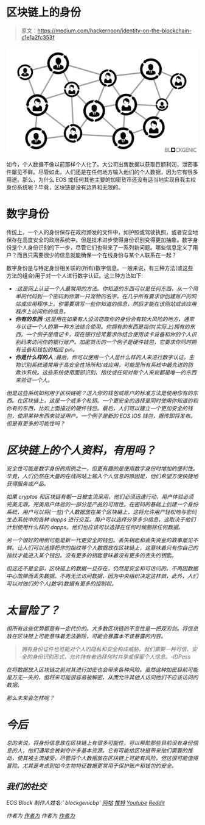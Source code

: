 # 区块链上的身份

> 原文：<https://medium.com/hackernoon/identity-on-the-blockchain-c1e1a2fc353f>

![](img/d11eb76a632b8e29645b17bc93133931.png)

如今，个人数据不像以前那样个人化了。大公司出售数据以获取巨额利润，泄密事件屡见不鲜。尽管如此，人们还是在任何地方输入他们的个人数据，因为它有很多用途。那么，为什么 EOS 或任何其他主要的加密货币还没有适当地实现自我主权身份系统呢？毕竟，区块链是没有边界和无限的。

# 数字身份

传统上，一个人的身份保存在政府颁发的文件中，如护照或驾驶执照，或者安全地保存在高度安全的政府系统中。但是技术进步使得身份识别变得更加抽象。数字身份是个人身份识别的下一步，尽管它们也带来了一系列新问题。哪些信息定义了用户？而且只需要很少的信息就能确保一个在线身份与某个人联系在一起？

数字身份是与特定身份相关联的(所有)数字信息。一般来说，有三种方法(或这些方法的组合)用于对一个人进行数字认证。这三种方法如下:

*   *:这是网上认证一个人最常用的方法。你知道的东西可以是任何东西，从一个简单的代码到一个密码到你第一只宠物的名字。在几乎所有要求你创建账户的网站或应用程序上，你需要填写一些你知道的信息，然后才能在该网站或该应用程序上访问你的信息。*
*   ****你有的东西*** :这是用在如果有人设法窃取你的身份会有较大风险的地方，通常与认证一个人的第一种方法结合使用。你拥有的东西是指你(实际上)拥有的东西。一个例子是借记卡，现在银行经常要求你结合使用读卡设备和你的个人识别码来访问你的银行账户。加密货币的一个例子是硬件钱包，它要求你同时拥有设备和钱包的相应 pin。*
*   ****你是什么样的人*** :最后，你可以使用一个人是什么样的人来进行数字认证。生物识别系统通常用于高安全性场所和/或应用，可能是所有系统中最先进的防欺诈系统。这些系统使用面部识别、指纹或任何对每个人来说都是唯一的东西来验证一个人。*

*但是这些系统如何用于区块链呢？进入你的钱包或账户的标准方法是使用你有的东西。在区块链上，这是一个或多个私钥。一个更安全的选择是同时使用你知道的和你有的东西，比如上面描述的硬件钱包。最后，人们可以建立一个更加安全的钱包，使用某种东西来验证用户。一个例子是新的 EOS IOS 钱包，据传即将发布。但是有更多的可能性吗？*

# *区块链上的个人资料，有用吗？*

*安全性可能是数字身份的用例之一，但更有趣的是使用数字身份时增加的便利性。毕竟，人们仍然在大量的在线网站上输入个人信息的原因是，他们希望方便快捷地获得服务或产品。*

*如果 cryptos 和区块链有朝一日被主流采用，他们必须迅速行动，用户体验必须完美无瑕。完美用户体验的一部分是产品的可用性。在密码的基础上创建一个身份系统，用户可以将(一些)个人数据放在某个区块链上，这将允许用户轻松地与密码生态系统中的各种 dapps 进行交互。用户可以选择分享多少信息，这取决于他们计划使用什么样的 dapps，他们也应该可以选择在任何时候删除任何数据。*

*另一个很好的用例可能是新一代更安全的钱包。丢失钥匙和丢失资金的故事屡见不鲜。让人们可以选择把你的指纹等个人数据放在区块链上，这意味着只有你自己的指纹才能进入某个钱包。没有更多的钥匙意味着没有更多的丢失的钥匙。*

*但这还不是全部，区块链上的数据一旦存在，仍然是安全和可访问的。不再因数据中心故障而丢失数据。不再无法访问数据，因为中央组织决定这样做，此外，人们可以对他们的个人(数字)数据有更多的控制权。*

# *太冒险了？*

*但所有这些优势都是有一定代价的。大多数区块链的不变性是一把双刃剑。将信息放在区块链上可能意味着无法删除，可能会暴露本不该暴露的内容。*

> *拥有身份证件也可能对个人的隐私和安全构成威胁。我们需要一种可信、安全的身份识别形式，允许持有者选择何时共享或保留个人信息。-IDPass*

*在将数据放入区块链之前对其进行加密也会带来各种风险。虽然这种加密目前可能是万无一失的，但将来可能很容易被解密，从而允许其他人访问他们不应该访问的数据。*

*那么未来会怎样呢？*

# *今后*

*总的来说，将身份信息放在区块链上有很多可能性，可以帮助那些目前没有身份信息的人，他们通常会被剥夺许多基本资源。它有可能给区块链带来他们需要的推动，使其被主流接受，尽管将个人数据放在区块链上可能有风险，但这很可能值得冒险。尤其是考虑到如今生物特征数据更常用于保护账户和钱包的安全。*

## *我们的社交*

*EOS Block 制作人姓名:' blockgenicbp'
[网站](https://blockgenic.website/)
[推特](https://twitter.com/blockgenic)
[Youtube](https://www.youtube.com/channel/UCXTaehuAs3UWKnMVnT71MMQ)
[Reddit](https://www.reddit.com/user/blockgenic)*

**作者为* [*作者为*](https://www.linkedin.com/in/yannick-slenter/) *作者为* [*作者为*](https://blockgenic.website/)*